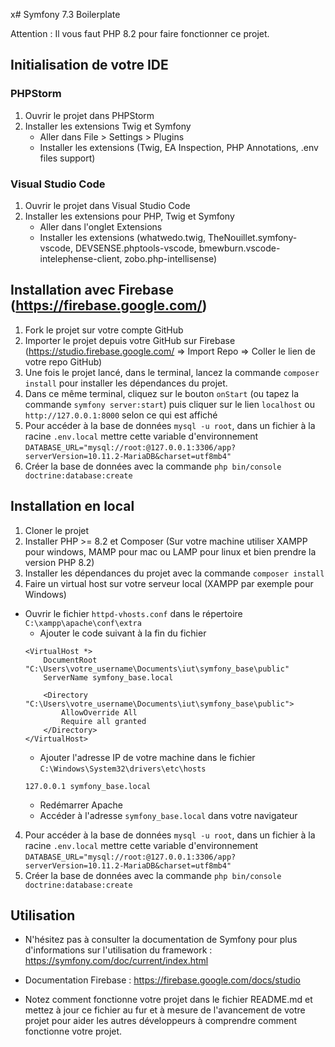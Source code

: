 x# Symfony 7.3 Boilerplate 

Attention : Il vous faut PHP 8.2 pour faire fonctionner ce projet.

## Initialisation de votre IDE

### PHPStorm

1. Ouvrir le projet dans PHPStorm
2. Installer les extensions Twig et Symfony
    - Aller dans File > Settings > Plugins
    - Installer les extensions (Twig, EA Inspection, PHP Annotations, .env files support)

### Visual Studio Code

1. Ouvrir le projet dans Visual Studio Code
2. Installer les extensions pour PHP, Twig et Symfony
    - Aller dans l'onglet Extensions
    - Installer les extensions (whatwedo.twig, TheNouillet.symfony-vscode, DEVSENSE.phptools-vscode, 
    bmewburn.vscode-intelephense-client, zobo.php-intellisense)

## Installation avec Firebase (https://firebase.google.com/)

1. Fork le projet sur votre compte GitHub
2. Importer le projet depuis votre GitHub sur Firebase (https://studio.firebase.google.com/ => Import Repo => Coller le lien de votre repo GitHub)
3. Une fois le projet lancé, dans le terminal, lancez la commande `composer install` pour installer les dépendances du projet.
4. Dans ce même terminal, cliquez sur le bouton `onStart` (ou tapez la commande `symfony server:start`) puis cliquer sur le lien `localhost` ou `http://127.0.0.1:8000` selon ce qui est affiché
5. Pour accéder à la base de données `mysql -u root`, dans un fichier à la racine `.env.local` mettre cette variable d'environnement 
`DATABASE_URL="mysql://root:@127.0.0.1:3306/app?serverVersion=10.11.2-MariaDB&charset=utf8mb4"`
6. Créer la base de données avec la commande `php bin/console doctrine:database:create`

## Installation en local

1. Cloner le projet
2. Installer PHP >= 8.2 et Composer (Sur votre machine utiliser XAMPP pour windows, MAMP pour mac ou LAMP pour linux et bien prendre la version PHP 8.2)
3. Installer les dépendances du projet avec la commande `composer install`
4. Faire un virtual host sur votre serveur local (XAMPP par exemple pour Windows) 
 - Ouvrir le fichier `httpd-vhosts.conf` dans le répertoire `C:\xampp\apache\conf\extra`
    - Ajouter le code suivant à la fin du fichier
    ```
    <VirtualHost *>
        DocumentRoot "C:\Users\votre_username\Documents\iut\symfony_base\public"
        ServerName symfony_base.local
        
        <Directory "C:\Users\votre_username\Documents\iut\symfony_base\public">
            AllowOverride All
            Require all granted
        </Directory>
    </VirtualHost>
    ```
    - Ajouter l'adresse IP de votre machine dans le fichier `C:\Windows\System32\drivers\etc\hosts`
    ```
    127.0.0.1 symfony_base.local
    ```
    - Redémarrer Apache
    - Accéder à l'adresse `symfony_base.local` dans votre navigateur

4. Pour accéder à la base de données `mysql -u root`, dans un fichier à la racine `.env.local` mettre cette variable d'environnement
   `DATABASE_URL="mysql://root:@127.0.0.1:3306/app?serverVersion=10.11.2-MariaDB&charset=utf8mb4"`
5. Créer la base de données avec la commande `php bin/console doctrine:database:create`

## Utilisation

- N'hésitez pas à consulter la documentation de Symfony pour plus d'informations sur l'utilisation du framework : https://symfony.com/doc/current/index.html

- Documentation Firebase : https://firebase.google.com/docs/studio

- Notez comment fonctionne votre projet dans le fichier README.md et mettez à jour ce fichier au fur et à mesure de l'avancement de votre projet pour aider les autres développeurs à comprendre comment fonctionne votre projet.
